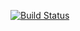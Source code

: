 [![Build Status](https://travis-ci.com/testowanieaplikacjijavaug/laboratorium-10-mickulis.svg?branch=master)](https://travis-ci.com/testowanieaplikacjijavaug/laboratorium-10-mickulis)
